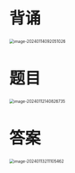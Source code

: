 # 背诵

<img src="https://cvp.oss-cn-shanghai.aliyuncs.com/picgo/202401140920666.png" alt="image-20240114092051026" style="zoom:50%;" />



# 题目

<img src="https://cvp.oss-cn-shanghai.aliyuncs.com/picgo/202401121408834.png" alt="image-20240112140826735" style="zoom:50%;" />



# 答案

<img src="https://cvp.oss-cn-shanghai.aliyuncs.com/picgo/202401132111689.png" alt="image-20240113211105462" style="zoom:50%;" />


